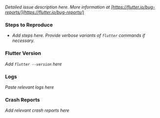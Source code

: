 
_Detailed issue description here. More information at [https://flutter.io/bug-reports/](https://flutter.io/bug-reports/)_

### Steps to Reproduce
* _Add steps here. Provide verbose variants of `flutter` commands if necessary._

### Flutter Version
_Add `flutter --version` here_

### Logs
_Paste relevant logs here_

### Crash Reports
_Add relevant crash reports here_

